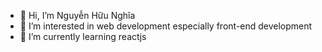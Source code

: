- 👋 Hi, I’m Nguyễn Hữu Nghĩa
- 👀 I’m interested in web development especially front-end development
- 🌱 I’m currently learning reactjs

<!---
nguyenhnghia/nguyenhnghia is a ✨ special ✨ repository because its `README.md` (this file) appears on your GitHub profile.
You can click the Preview link to take a look at your changes.
--->
